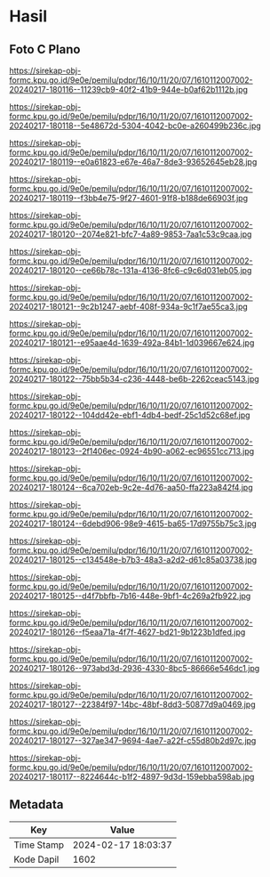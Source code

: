 # Hasil

## Foto C Plano

https://sirekap-obj-formc.kpu.go.id/9e0e/pemilu/pdpr/16/10/11/20/07/1610112007002-20240217-180116--11239cb9-40f2-41b9-944e-b0af62b1112b.jpg

https://sirekap-obj-formc.kpu.go.id/9e0e/pemilu/pdpr/16/10/11/20/07/1610112007002-20240217-180118--5e48672d-5304-4042-bc0e-a260499b236c.jpg

https://sirekap-obj-formc.kpu.go.id/9e0e/pemilu/pdpr/16/10/11/20/07/1610112007002-20240217-180119--e0a61823-e67e-46a7-8de3-93652645eb28.jpg

https://sirekap-obj-formc.kpu.go.id/9e0e/pemilu/pdpr/16/10/11/20/07/1610112007002-20240217-180119--f3bb4e75-9f27-4601-91f8-b188de66903f.jpg

https://sirekap-obj-formc.kpu.go.id/9e0e/pemilu/pdpr/16/10/11/20/07/1610112007002-20240217-180120--2074e821-bfc7-4a89-9853-7aa1c53c9caa.jpg

https://sirekap-obj-formc.kpu.go.id/9e0e/pemilu/pdpr/16/10/11/20/07/1610112007002-20240217-180120--ce66b78c-131a-4136-8fc6-c9c6d031eb05.jpg

https://sirekap-obj-formc.kpu.go.id/9e0e/pemilu/pdpr/16/10/11/20/07/1610112007002-20240217-180121--9c2b1247-aebf-408f-934a-9c1f7ae55ca3.jpg

https://sirekap-obj-formc.kpu.go.id/9e0e/pemilu/pdpr/16/10/11/20/07/1610112007002-20240217-180121--e95aae4d-1639-492a-84b1-1d039667e624.jpg

https://sirekap-obj-formc.kpu.go.id/9e0e/pemilu/pdpr/16/10/11/20/07/1610112007002-20240217-180122--75bb5b34-c236-4448-be6b-2262ceac5143.jpg

https://sirekap-obj-formc.kpu.go.id/9e0e/pemilu/pdpr/16/10/11/20/07/1610112007002-20240217-180122--104dd42e-ebf1-4db4-bedf-25c1d52c68ef.jpg

https://sirekap-obj-formc.kpu.go.id/9e0e/pemilu/pdpr/16/10/11/20/07/1610112007002-20240217-180123--2f1406ec-0924-4b90-a062-ec96551cc713.jpg

https://sirekap-obj-formc.kpu.go.id/9e0e/pemilu/pdpr/16/10/11/20/07/1610112007002-20240217-180124--6ca702eb-9c2e-4d76-aa50-ffa223a842f4.jpg

https://sirekap-obj-formc.kpu.go.id/9e0e/pemilu/pdpr/16/10/11/20/07/1610112007002-20240217-180124--6debd906-98e9-4615-ba65-17d9755b75c3.jpg

https://sirekap-obj-formc.kpu.go.id/9e0e/pemilu/pdpr/16/10/11/20/07/1610112007002-20240217-180125--c134548e-b7b3-48a3-a2d2-d61c85a03738.jpg

https://sirekap-obj-formc.kpu.go.id/9e0e/pemilu/pdpr/16/10/11/20/07/1610112007002-20240217-180125--d4f7bbfb-7b16-448e-9bf1-4c269a2fb922.jpg

https://sirekap-obj-formc.kpu.go.id/9e0e/pemilu/pdpr/16/10/11/20/07/1610112007002-20240217-180126--f5eaa71a-4f7f-4627-bd21-9b1223b1dfed.jpg

https://sirekap-obj-formc.kpu.go.id/9e0e/pemilu/pdpr/16/10/11/20/07/1610112007002-20240217-180126--973abd3d-2936-4330-8bc5-86666e546dc1.jpg

https://sirekap-obj-formc.kpu.go.id/9e0e/pemilu/pdpr/16/10/11/20/07/1610112007002-20240217-180127--22384f97-14bc-48bf-8dd3-50877d9a0469.jpg

https://sirekap-obj-formc.kpu.go.id/9e0e/pemilu/pdpr/16/10/11/20/07/1610112007002-20240217-180127--327ae347-9694-4ae7-a22f-c55d80b2d97c.jpg

https://sirekap-obj-formc.kpu.go.id/9e0e/pemilu/pdpr/16/10/11/20/07/1610112007002-20240217-180117--8224644c-b1f2-4897-9d3d-159ebba598ab.jpg


## Metadata

| Key        | Value               |
| ---------- | ------------------- |
| Time Stamp | 2024-02-17 18:03:37 |
| Kode Dapil | 1602                |



